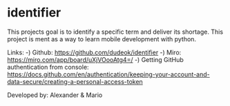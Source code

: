 # identifier
This projects goal is to identify a specific term and deliver its shortage. This project is ment as a way to learn
mobile development with python. 

Links: 
-) Github: https://github.com/dudeok/identifier
-) Miro: https://miro.com/app/board/uXjVOooAtg4=/
-) Getting GitHub authentication from console: https://docs.github.com/en/authentication/keeping-your-account-and-data-secure/creating-a-personal-access-token 

Developed by:
Alexander & Mario